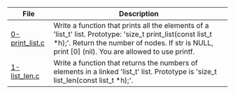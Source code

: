 |File|Description|
|-|-|
|[0-print_list.c](0-print_list.c)|Write a function that prints all the elements of a 'list_t' list. Prototype: 'size_t print_list(const list_t \*h);'. Return the number of nodes. If str is NULL, print [0] (nil). You are allowed to use printf.|
|[1-list_len.c](1-list_len.c)|Write a function that returns the numbers of elements in a linked 'list_t' list. Prototype is 'size_t list_len(const list_t \*h);'.|
